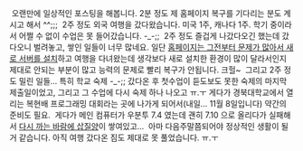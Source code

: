  오랜만에 일상적인 포스팅을 해봅니다. 2분 정도 제 홈페이지 복구를 기다리는 분도 계시고 해서 ^^;;;
 2주 정도 외국 여행을 갔다왔습니다. 미국 1주, 캐나다 1주. 학기 중이라서 어쩔 수 없이 수업은 못 들어갔습니다. -\_-;;
 2주 정도 즐겁게 나갔다오긴 했는데 갔다오니 벌려놓고, 쌓인 일들이 너무 많네요. 일단 [홈페이지는 그전부터 문제가 많아서 새로 서버를 설치](http://www.wimy.com/tt/112)하고 여행을 다녀왔는데 생각보다 새로 설치한 환경이 많이 달라서인지 제대로 안되는 부분이 많고 능력의 문제로 빨리 복구가 안됩니다. 크헐~
 그리고 2주 정도 밀린 일들... 특히 학교 숙제 -\_-;; 갔다온 후 첫수업이 듣도보도 못한 숙제의 마지막 제출일이었고, 그리고 그 수업에 다시 숙제 하나 나오고 ㅠ.ㅜ 게다가 경북대학교에서 열리는 복현배 프로그래밍 대회라는 곳에 나가게 되어서(내일... 11월 8일입니다) 약간의 준비도 필요.
 게다가 메인 컴퓨터가 우분투 7.4 였는데 괜히 7.10 으로 올리다가 실패해서 [다시 까는 바람에 삽질양](http://www.wimy.com/tt/113)이 쌓여있고...
 아마 다음주말쯤되어야 정상적인 생활이 될 거 같습니다. 아직 여행 갔다온 짐도 제대로 못 풀었습니다. ㅠ.ㅜ


